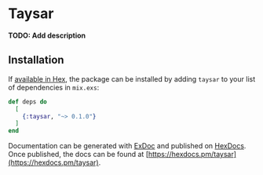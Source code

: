 # Taysar

**TODO: Add description**

## Installation

If [available in Hex](https://hex.pm/docs/publish), the package can be installed
by adding `taysar` to your list of dependencies in `mix.exs`:

```elixir
def deps do
  [
    {:taysar, "~> 0.1.0"}
  ]
end
```

Documentation can be generated with [ExDoc](https://github.com/elixir-lang/ex_doc)
and published on [HexDocs](https://hexdocs.pm). Once published, the docs can
be found at [https://hexdocs.pm/taysar](https://hexdocs.pm/taysar).

